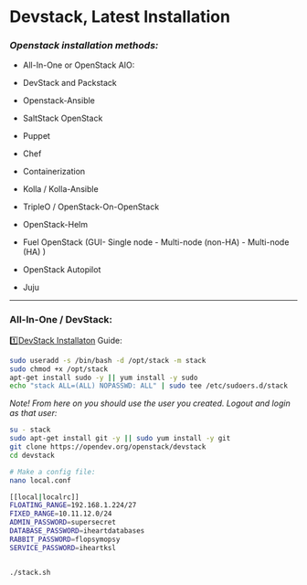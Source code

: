 # Devstack, Latest Installation

### *Openstack installation methods:*

- All-In-One or OpenStack AIO:

- DevStack and Packstack

- Openstack-Ansible

- SaltStack OpenStack

- Puppet

- Chef

- Containerization

- Kolla / Kolla-Ansible

- TripleO / OpenStack-On-OpenStack

- OpenStack-Helm

- Fuel OpenStack (GUI- Single node - Multi-node (non-HA) -  Multi-node (HA) )

- OpenStack Autopilot

- Juju


----

### All-In-One / DevStack:

:one:[DevStack Installaton](https://docs.openstack.org/devstack/latest/guides/single-machine.html) Guide:

```sh
sudo useradd -s /bin/bash -d /opt/stack -m stack
sudo chmod +x /opt/stack
apt-get install sudo -y || yum install -y sudo
echo "stack ALL=(ALL) NOPASSWD: ALL" | sudo tee /etc/sudoers.d/stack

```


*Note! From here on you should use the user you created. Logout and login as that user:*

```sh
su - stack
sudo apt-get install git -y || sudo yum install -y git
git clone https://opendev.org/openstack/devstack
cd devstack

# Make a config file:
nano local.conf

[[local|localrc]]
FLOATING_RANGE=192.168.1.224/27
FIXED_RANGE=10.11.12.0/24
ADMIN_PASSWORD=supersecret
DATABASE_PASSWORD=iheartdatabases
RABBIT_PASSWORD=flopsymopsy
SERVICE_PASSWORD=iheartksl


./stack.sh

```





